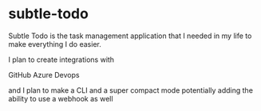 # subtle-todo

Subtle Todo is the task management application that I needed in my life to make everything I do easier.

I plan to create integrations with

GitHub
Azure Devops

and I plan to make a CLI and a super compact mode potentially adding the ability to use a webhook as well
